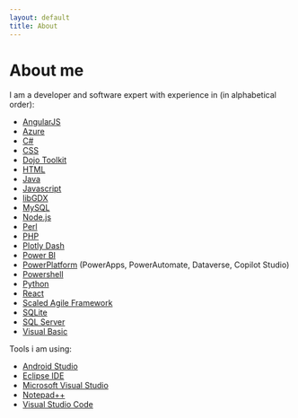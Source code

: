 ```yaml
---
layout: default
title: About
---
```

# About me

I am a developer and software expert with experience in (in alphabetical order):

- [AngularJS](https://angularjs.org/)
- [Azure](https://azure.microsoft.com/en-us)
- [C#](https://learn.microsoft.com/en-us/dotnet/csharp/)
- [CSS](https://www.w3schools.com/css/)
- [Dojo Toolkit](https://dojotoolkit.org/)
- [HTML](https://www.w3schools.com/html/)
- [Java](https://www.java.com)
- [Javascript](https://developer.mozilla.org/en/docs/Web/JavaScript)
- [libGDX](https://libgdx.com/)
- [MySQL](https://www.mysql.com/en/)
- [Node.js](https://nodejs.org)
- [Perl](https://www.perl.org)
- [PHP](https://www.php.net)
- [Plotly Dash](https://dash.plotly.com/)
- [Power BI](https://www.microsoft.com/en-us/power-platform/products/power-bi)
- [PowerPlatform](https://www.microsoft.com/en-us/power-platform) (PowerApps, PowerAutomate, Dataverse, Copilot Studio)
- [Powershell](https://learn.microsoft.com/en-us/powershell/)
- [Python](https://www.python.org)
- [React](https://react.dev)
- [Scaled Agile Framework](https://framework.scaledagile.com/)
- [SQLite](https://www.sqlite.org/)
- [SQL Server](https://www.microsoft.com/en-us/sql-server)
- [Visual Basic](https://learn.microsoft.com/en-us/dotnet/visual-basic/)

Tools i am using:
- [Android Studio](https://developer.android.com/studio)
- [Eclipse IDE](https://eclipse.org)
- [Microsoft Visual Studio](https://visualstudio.microsoft.com/en/)
- [Notepad++](https://notepad-plus-plus.org/)
- [Visual Studio Code](https://code.visualstudio.com/)